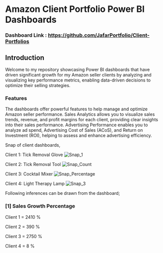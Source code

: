 
# Amazon Client Portfolio Power BI Dashboards

### Dashboard Link : https://github.com/JafarPortfolio/Client-Portfolios

## Introduction

Welcome to my repository showcasing Power BI dashboards that have driven significant growth for my Amazon seller clients by analyzing and visualizing key performance metrics, enabling data-driven decisions to optimize their selling strategies.

### Features

The dashboards offer powerful features to help manage and optimize Amazon seller performance. Sales Analytics allows you to visualize sales trends, revenue, and profit margins for each client, providing clear insights into their sales performance. Advertising Performance enables you to analyze ad spend, Advertising Cost of Sales (ACoS), and Return on Investment (ROI), helping to assess and enhance advertising efficiency.
        
Snap of client dashboards,

Client 1: Tick Removal Glove
![Snap_1](https://cdn.shopify.com/s/files/1/0883/7464/0942/files/Screenshot_2024-06-19_124245.png?v=1718781388)

Client 2: Tick Removal Tool
![Snap_Count](https://cdn.shopify.com/s/files/1/0883/7464/0942/files/Screenshot_2024-06-19_124440.png?v=1718781682)
    

 Client 3: Cocktail Mixer
 ![Snap_Percentage](https://cdn.shopify.com/s/files/1/0883/7464/0942/files/Screenshot_2024-06-19_175351.png?v=1718799859)

 
 Client 4: Light Therapy Lamp
 ![Snap_3](https://cdn.shopify.com/s/files/1/0883/7464/0942/files/Screenshot_2024-06-19_124551.png?v=1718782330)
 

Following inferences can be drawn from the dashboard;

### [1] Sales Growth Percentage

   Client 1 = 2410 %

   Client 2 = 390 %

   Client 3 = 2750 %

   Client 4 = 8 %
